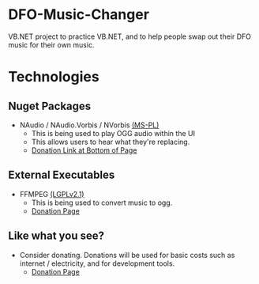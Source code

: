 # DFO-Music-Changer
VB.NET project to practice VB.NET, and to help people swap out their DFO music for their own music.


Technologies
============

Nuget Packages
--------------
* NAudio / NAudio.Vorbis / NVorbis  [(MS-PL)](https://opensource.org/licenses/MS-PL)
  * This is being used to play OGG audio within the UI
  * This allows users to hear what they're replacing.
  * [Donation Link at Bottom of Page](https://naudio.codeplex.com/)

External Executables
--------------------
* FFMPEG [(LGPLv2.1)](https://www.gnu.org/licenses/old-licenses/lgpl-2.1.html)
  * This is being used to convert music to ogg.
  * [Donation Page](https://www.ffmpeg.org/donations.html)


Like what you see?
------------------
* Consider donating. Donations will be used for basic costs such as internet / electricity, and for development tools.
  * [Donation Page](https://www.paypal.com/cgi-bin/webscr?cmd=_s-xclick&hosted_button_id=5RYAPRKWGMSNL)

